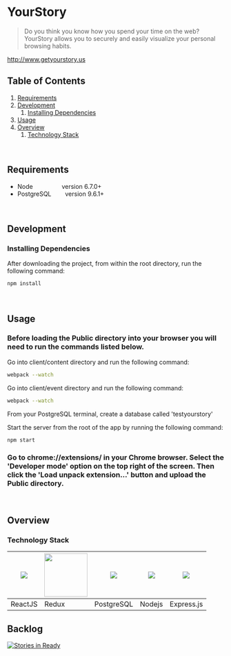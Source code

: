 
# YourStory
> Do you think you know how you spend your time on the web? YourStory allows you to securely and easily visualize your personal browsing habits.

http://www.getyourstory.us

## Table of Contents
1. [Requirements](#requirements)
1. [Development](#development)
    1. [Installing Dependencies](#installing-dependencies)
1. [Usage](#usage)
1. [Overview](#overview)
    1. [Technology Stack](#technology-stack)

<br>

## Requirements

- Node    &ensp;&ensp;&ensp;&ensp;&ensp;&ensp;&ensp;&ensp;&ensp;version 6.7.0+
- PostgreSQL &ensp;&ensp;&ensp;&ensp;version 9.6.1+


<br>

## Development

### Installing Dependencies
After downloading the project, from within the root directory, run the following command:

```sh
npm install
```

<br>

## Usage

### Before loading the Public directory into your browser you will need to run the commands listed below. 

Go into client/content directory and run the following command:
```sh
webpack --watch
```

Go into client/event directory and run the following command: 
```sh
webpack --watch
```

From your PostgreSQL terminal, create a database called 'testyourstory'


Start the server from the root of the app by running the following command:
```sh
npm start
```

###  Go to chrome://extensions/ in your Chrome browser. Select the 'Developer mode' option on the top right of the screen. Then click the 'Load unpack extension...' button and upload the Public directory.

<br>

## Overview

### Technology Stack
<img src="http://pblackops.github.io/react/images/react.png"> |<img src="https://raw.githubusercontent.com/reactjs/redux/master/logo/logo.png" width="100px"> | <img src="https://upload.wikimedia.org/wikipedia/commons/thumb/2/29/Postgresql_elephant.svg/540px-Postgresql_elephant.svg.png"> | <img src="http://i.imgur.com/hi6gCzf.png">|<img src="http://i.imgur.com/jK9PTgu.png">
--- | --- | --- | --- | --- |
ReactJS|Redux|PostgreSQL|Nodejs|Express.js



## Backlog

[![Stories in Ready](https://badge.waffle.io/XXHR/YourStory-2.0.png?label=ready&title=Ready)](https://waffle.io/XXHR/YourStory-2.0)

